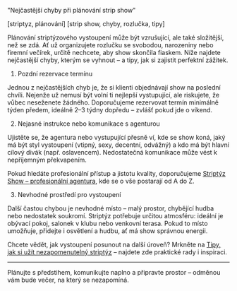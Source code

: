  "Nejčastější chyby při plánování strip show"

  [striptyz, plánování]
       [strip show, chyby, rozlučka, tipy]


Plánování striptýzového vystoupení může být vzrušující, ale také složitější, než se zdá. Ať už organizujete rozlučku se svobodou, narozeniny nebo firemní večírek, určitě nechcete, aby show skončila fiaskem. Níže najdete nejčastější chyby, kterým se vyhnout – a tipy, jak si zajistit perfektní zážitek.

 1. Pozdní rezervace termínu

Jednou z nejčastějších chyb je, že si klienti objednávají show na poslední chvíli. Nejenže už nemusí být volní ti nejlepší vystupující, ale riskujete, že vůbec neseženete žádného. Doporučujeme rezervovat termín minimálně týden předem, ideálně 2–3 týdny dopředu – zvlášť pokud jde o víkend.

2. Nejasné instrukce nebo komunikace s agenturou

Ujistěte se, že agentura nebo vystupující přesně ví, kde se show koná, jaký má být styl vystoupení (vtipný, sexy, decentní, odvážný) a kdo má být hlavní cílový divák (např. oslavencem). Nedostatečná komunikace může vést k nepříjemným překvapením.

Pokud hledáte profesionální přístup a jistotu kvality, doporučujeme [Striptýz Show – profesionální agentura](https://www.striptyz-show.cz), kde se o vše postarají od A do Z.

 3. Nevhodné prostředí pro vystoupení

Další častou chybou je nevhodné místo – malý prostor, chybějící hudba nebo nedostatek soukromí. Striptýz potřebuje určitou atmosféru: ideální je obývací pokoj, salonek v klubu nebo venkovní terasa. Pokud to místo umožňuje, přidejte i osvětlení a hudbu, ať má show správnou energii.

Chcete vědět, jak vystoupení posunout na další úroveň? Mrkněte na [Tipy, jak si užít nezapomenutelný striptýz](https://www.agenturafox.cz) – najdete zde praktické rady i inspiraci.

---

Plánujte s předstihem, komunikujte naplno a připravte prostor – odměnou vám bude večer, na který se nezapomíná.

